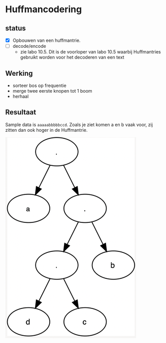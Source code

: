# Huffmancodering


## status
- [x] Opbouwen van een huffmantrie.
- [ ] decode/encode
    - zie labo 10.5. Dit is de voorloper van labo 10.5 waarbij Huffmantries gebruikt worden voor het decoderen van een text

## Werking

- sorteer bos op frequentie
- merge twee eerste knopen tot 1 boom
- herhaal

## Resultaat

Sample data is `aaaaabbbbbccd`. Zoals je ziet komen a en b vaak voor, zij zitten dan ook hoger in de Huffmantrie.

![](./HuffmanTrie.png)

